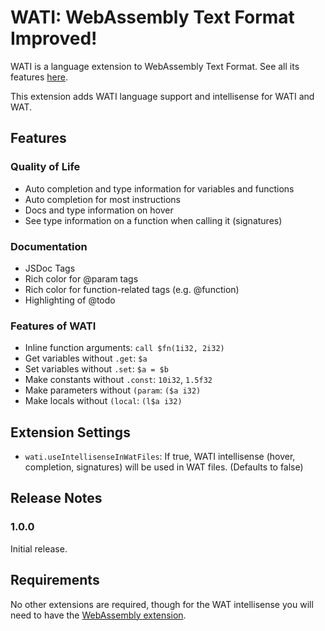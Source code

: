 # WATI: WebAssembly Text Format Improved!
WATI is a language extension to WebAssembly Text Format. See all its features [here](https://github.com/UltimatePro-Grammer/wati#readme).

This extension adds WATI language support and
intellisense for WATI and WAT.

## Features
### Quality of Life
 - Auto completion and type information for variables and functions
 - Auto completion for most instructions
 - Docs and type information on hover
 - See type information on a function when calling it (signatures)
### Documentation
 - JSDoc Tags
 - Rich color for @param tags
 - Rich color for function-related tags (e.g. @function)
 - Highlighting of @todo
### Features of WATI
 - Inline function arguments: `call $fn(1i32, 2i32)`
 - Get variables without `.get`: `$a`
 - Set variables without `.set`: `$a = $b`
 - Make constants without `.const`: `10i32`, `1.5f32`
 - Make parameters without `(param`: `($a i32)`
 - Make locals without `(local`: `(l$a i32)`

## Extension Settings
- `wati.useIntellisenseInWatFiles`: If true, WATI 
intellisense (hover, completion, signatures) will be used 
in WAT files. (Defaults to false)

## Release Notes
### 1.0.0
Initial release.

## Requirements
No other extensions are required, though for 
the WAT intellisense you will need to have the 
[WebAssembly extension](https://marketplace.visualstudio.com/items?itemName=dtsvet.vscode-wasm).
